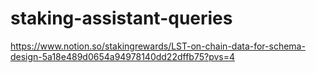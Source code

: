 # staking-assistant-queries
https://www.notion.so/stakingrewards/LST-on-chain-data-for-schema-design-5a18e489d0654a94978140dd22dffb75?pvs=4

